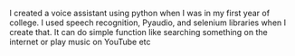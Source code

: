 I created a voice assistant using python when I was in my first year of college. I used speech
recognition, Pyaudio, and selenium libraries when I create that. It
can do simple function like searching something on the
internet or play music on YouTube etc
